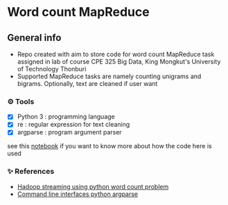 # Word count MapReduce

## General info
- Repo created with aim to store code for word count MapReduce task assigned in lab of course CPE 325 Big Data, King Mongkut's University of Technology Thonburi
- Supported MapReduce tasks are namely counting unigrams and bigrams. Optionally, text are cleaned if user want

### :gear: Tools
- [x] Python 3 : programming language
- [x] re : regular expression for text cleaning
- [x] argparse : program argument parser

see this [notebook](https://github.com/ppkgtmm/big-data/blob/main/Lecture%206%20-%20Hadoop%20MapReduce/Exercise.ipynb) if you want to know more about how the code here is used

### :sparkles: References
- [Hadoop streaming using python word count problem](https://www.geeksforgeeks.org/hadoop-streaming-using-python-word-count-problem/)
- [Command line interfaces python argparse](https://realpython.com/command-line-interfaces-python-argparse/)
